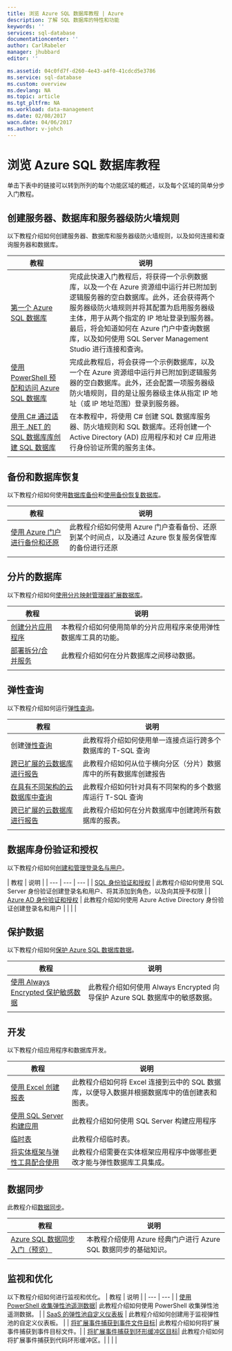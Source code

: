 ```yaml
---
title: 浏览 Azure SQL 数据库教程 | Azure
description: 了解 SQL 数据库的特性和功能
keywords: ''
services: sql-database
documentationcenter: ''
author: CarlRabeler
manager: jhubbard
editor: ''

ms.assetid: 04c0fd7f-d260-4e43-a4f0-41cdcd5e3786
ms.service: sql-database
ms.custom: overview
ms.devlang: NA
ms.topic: article
ms.tgt_pltfrm: NA
ms.workload: data-management
ms.date: 02/08/2017
wacn.date: 04/06/2017
ms.author: v-johch
---
```


# 浏览 Azure SQL 数据库教程
单击下表中的链接可以转到所列的每个功能区域的概述，以及每个区域的简单分步入门教程。

## 创建服务器、数据库和服务器级防火墙规则
以下教程介绍如何创建服务器、数据库和服务器级防火墙规则，以及如何连接和查询服务器和数据库。

| 教程 | 说明 |
| --- | --- | 
| [第一个 Azure SQL 数据库](./sql-database-get-started.md) | 完成此快速入门教程后，将获得一个示例数据库，以及一个在 Azure 资源组中运行并已附加到逻辑服务器的空白数据库。此外，还会获得两个服务器级防火墙规则并将其配置为启用服务器级主体，用于从两个指定的 IP 地址登录到服务器。最后，将会知道如何在 Azure 门户中查询数据库，以及如何使用 SQL Server Management Studio 进行连接和查询。 |
| [使用 PowerShell 预配和访问 Azure SQL 数据库](./sql-database-get-started-powershell.md) | 完成此教程后，将会获得一个示例数据库，以及一个在 Azure 资源组中运行并已附加到逻辑服务器的空白数据库。此外，还会配置一项服务器级防火墙规则，目的是让服务器级主体从指定 IP 地址（或 IP 地址范围）登录到服务器。 |
| [使用 C# 通过适用于 .NET 的 SQL 数据库库创建 SQL 数据库](./sql-database-get-started-csharp.md)| 在本教程中，将使用 C# 创建 SQL 数据库服务器、防火墙规则和 SQL 数据库。还将创建一个 Active Directory (AD) 应用程序和对 C# 应用进行身份验证所需的服务主体。 |
| | |

## 备份和数据库恢复
以下教程介绍如何使用[数据库备份](./sql-database-automated-backups.md)和[使用备份恢复数据库](./sql-database-recovery-using-backups.md)。

| 教程 | 说明 |
| --- | --- | 
| [使用 Azure 门户进行备份和还原](./sql-database-get-started-backup-recovery-portal.md) | 此教程介绍如何使用 Azure 门户查看备份、还原到某个时间点，以及通过 Azure 恢复服务保管库的备份进行还原
| | |

## 分片的数据库
以下教程介绍如何[使用分片映射管理器扩展数据库](./sql-database-elastic-scale-shard-map-management.md)。

| 教程 | 说明 |
| --- | --- | 
| [创建分片应用程序](./sql-database-elastic-scale-get-started.md) |本教程介绍如何使用简单的分片应用程序来使用弹性数据库工具的功能。 |
| [部署拆分/合并服务](./sql-database-elastic-scale-configure-deploy-split-and-merge.md) |此教程介绍如何在分片数据库之间移动数据。 |
| | |

## 弹性查询

以下教程介绍如何运行[弹性查询](./sql-database-elastic-query-overview.md)。

| 教程 | 说明 |
| --- | --- | 
| 创建[弹性查询](./sql-database-elastic-query-getting-started-vertical.md) | 此教程将介绍如何使用单一连接点运行跨多个数据库的 T-SQL 查询 |
| [跨已扩展的云数据库进行报告](./sql-database-elastic-query-getting-started.md) |此教程介绍如何从位于横向分区（分片）数据库中的所有数据库创建报告 |
| [在具有不同架构的云数据库中查询](./sql-database-elastic-query-vertical-partitioning.md) | 此教程介绍如何针对具有不同架构的多个数据库运行 T-SQL 查询 |
| [跨已扩展的云数据库进行报告](./sql-database-elastic-query-horizontal-partitioning.md) |此教程介绍如何在分片数据库中创建跨所有数据库的报表。 |
| | |

## 数据库身份验证和授权
以下教程介绍如何[创建和管理登录名与用户](./sql-database-manage-logins.md)。

| 教程 | 说明 |
| --- | --- | --- |
| [SQL 身份验证和授权](./sql-database-control-access-sql-authentication-get-started.md) | 此教程介绍如何使用 SQL Server 身份验证创建登录名和用户、将其添加到角色，以及向其授予权限 |
| [Azure AD 身份验证和授权](./sql-database-control-access-aad-authentication-get-started.md) | 此教程介绍如何使用 Azure Active Directory 身份验证创建登录名和用户 |
| | |

## 保护数据
以下教程介绍如何[保护 Azure SQL 数据库数据](./sql-database-security-overview.md)。

| 教程 | 说明 |
| --- | --- | 
| [使用 Always Encrypted 保护敏感数据](./sql-database-always-encrypted-azure-key-vault.md) |此教程介绍如何使用 Always Encrypted 向导保护 Azure SQL 数据库中的敏感数据。 |
| | |

## 开发
以下教程介绍应用程序和数据库开发。

| 教程 | 说明 |
| --- | --- | 
| [使用 Excel 创建报表](./sql-database-connect-excel.md) |此教程介绍如何将 Excel 连接到云中的 SQL 数据库，以便导入数据并根据数据库中的值创建表和图表。 |
| [使用 SQL Server 构建应用](https://www.microsoft.com/sql-server/developer-get-started/) |此教程介绍如何使用 SQL Server 构建应用程序 |
| [临时表](./sql-database-temporal-tables.md) | 此教程介绍临时表。
| [将实体框架与弹性工具配合使用](./sql-database-elastic-scale-use-entity-framework-applications-visual-studio.md) |此教程介绍需要在实体框架应用程序中做哪些更改才能与弹性数据库工具集成。 |

## 数据同步
此教程介绍[数据同步](http://download.microsoft.com/download/4/E/3/4E394315-A4CB-4C59-9696-B25215A19CEF/SQL_Data_Sync_Preview.pdf)。

| 教程 | 说明 |
| --- | --- | 
| [Azure SQL 数据同步入门（预览）](./sql-database-get-started-sql-data-sync.md) | 本教程介绍使用 Azure 经典门户进行 Azure SQL 数据同步的基础知识。 |
| | |

## 监视和优化
以下教程介绍如何进行监视和优化。
| 教程 | 说明 |
| --- | --- | 
| [使用 PowerShell 收集弹性池遥测数据](https://github.com/Microsoft/sql-server-samples/tree/master/samples/manage/azure-sql-db-elastic-pools)| 此教程介绍如何使用 PowerShell 收集弹性池遥测数据。 |
| [SaaS 的弹性池自定义仪表板](https://github.com/Microsoft/sql-server-samples/tree/master/samples/manage/azure-sql-db-elastic-pools-custom-dashboard) | 此教程介绍如何创建用于监视弹性池的自定义仪表板。 |
| [将扩展事件捕获到事件文件目标](./sql-database-xevent-code-event-file.md)| 此教程介绍如何将扩展事件捕获到事件目标文件。|
| [将扩展事件捕获到环形缓冲区目标](./sql-database-xevent-code-ring-buffer.md)| 此教程介绍如何将扩展事件捕获到代码环形缓冲区。|
| | |

<!---HONumber=Mooncake_0320_2017-->
<!--Update_Description: content index update-->